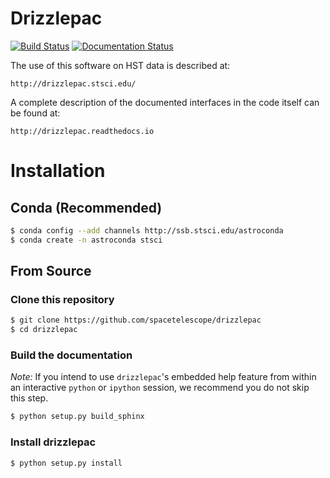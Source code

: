 # Drizzlepac

[![Build Status](https://ssbjenkins.stsci.edu/job/STScI/job/drizzlepac/job/master/badge/icon)](https://ssbjenkins.stsci.edu/job/STScI/job/drizzlepac/job/master/) [![Documentation Status](https://readthedocs.org/projects/drizzlepac/badge/?version=latest)](http://drizzlepac.readthedocs.io/en/latest/?badge=latest)


The use of this software on HST data is described at:

    http://drizzlepac.stsci.edu/

A complete description of the documented interfaces in the code itself 
can be found at:

    http://drizzlepac.readthedocs.io


# Installation

## Conda (Recommended)

```bash
$ conda config --add channels http://ssb.stsci.edu/astroconda
$ conda create -n astroconda stsci
```

## From Source

### Clone this repository
```bash
$ git clone https://github.com/spacetelescope/drizzlepac
$ cd drizzlepac
```

### Build the documentation

*Note:* If you intend to use `drizzlepac`'s embedded help feature from within
an interactive `python` or `ipython` session, we recommend you do not skip
this step.

```bash
$ python setup.py build_sphinx
```

### Install drizzlepac

```bash
$ python setup.py install
```
